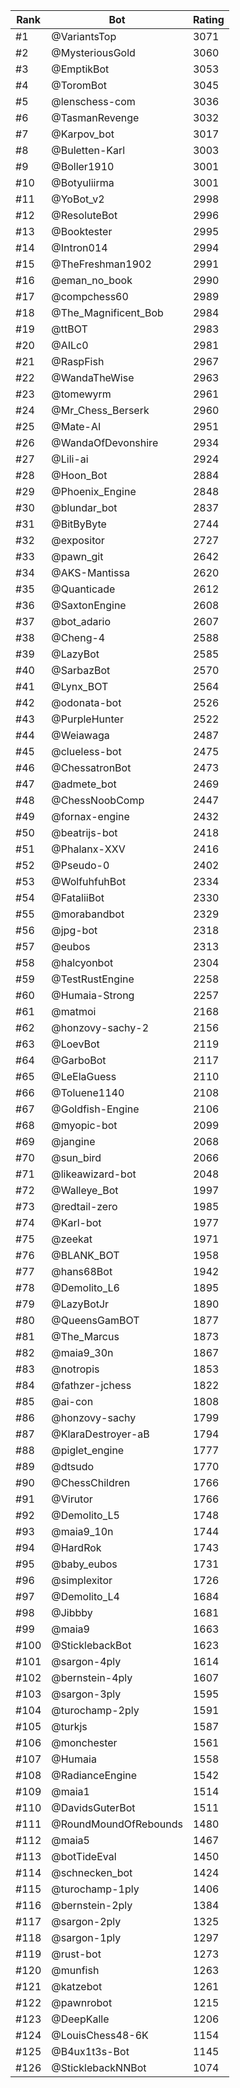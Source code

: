 Rank|Bot|Rating
---|---|---
#1|@VariantsTop|3071
#2|@MysteriousGold|3060
#3|@EmptikBot|3053
#4|@ToromBot|3045
#5|@lenschess-com|3036
#6|@TasmanRevenge|3032
#7|@Karpov_bot|3017
#8|@Buletten-Karl|3003
#9|@Boller1910|3001
#10|@Botyuliirma|3001
#11|@YoBot_v2|2998
#12|@ResoluteBot|2996
#13|@Booktester|2995
#14|@Intron014|2994
#15|@TheFreshman1902|2991
#16|@eman_no_book|2990
#17|@compchess60|2989
#18|@The_Magnificent_Bob|2984
#19|@ttBOT|2983
#20|@AILc0|2981
#21|@RaspFish|2967
#22|@WandaTheWise|2963
#23|@tomewyrm|2961
#24|@Mr_Chess_Berserk|2960
#25|@Mate-AI|2951
#26|@WandaOfDevonshire|2934
#27|@Lili-ai|2924
#28|@Hoon_Bot|2884
#29|@Phoenix_Engine|2848
#30|@blundar_bot|2837
#31|@BitByByte|2744
#32|@expositor|2727
#33|@pawn_git|2642
#34|@AKS-Mantissa|2620
#35|@Quanticade|2612
#36|@SaxtonEngine|2608
#37|@bot_adario|2607
#38|@Cheng-4|2588
#39|@LazyBot|2585
#40|@SarbazBot|2570
#41|@Lynx_BOT|2564
#42|@odonata-bot|2526
#43|@PurpleHunter|2522
#44|@Weiawaga|2487
#45|@clueless-bot|2475
#46|@ChessatronBot|2473
#47|@admete_bot|2469
#48|@ChessNoobComp|2447
#49|@fornax-engine|2432
#50|@beatrijs-bot|2418
#51|@Phalanx-XXV|2416
#52|@Pseudo-0|2402
#53|@WolfuhfuhBot|2334
#54|@FataliiBot|2330
#55|@morabandbot|2329
#56|@jpg-bot|2318
#57|@eubos|2313
#58|@halcyonbot|2304
#59|@TestRustEngine|2258
#60|@Humaia-Strong|2257
#61|@matmoi|2168
#62|@honzovy-sachy-2|2156
#63|@LoevBot|2119
#64|@GarboBot|2117
#65|@LeElaGuess|2110
#66|@Toluene1140|2108
#67|@Goldfish-Engine|2106
#68|@myopic-bot|2099
#69|@jangine|2068
#70|@sun_bird|2066
#71|@likeawizard-bot|2048
#72|@Walleye_Bot|1997
#73|@redtail-zero|1985
#74|@Karl-bot|1977
#75|@zeekat|1971
#76|@BLANK_BOT|1958
#77|@hans68Bot|1942
#78|@Demolito_L6|1895
#79|@LazyBotJr|1890
#80|@QueensGamBOT|1877
#81|@The_Marcus|1873
#82|@maia9_30n|1867
#83|@notropis|1853
#84|@fathzer-jchess|1822
#85|@ai-con|1808
#86|@honzovy-sachy|1799
#87|@KlaraDestroyer-aB|1794
#88|@piglet_engine|1777
#89|@dtsudo|1770
#90|@ChessChildren|1766
#91|@Virutor|1766
#92|@Demolito_L5|1748
#93|@maia9_10n|1744
#94|@HardRok|1743
#95|@baby_eubos|1731
#96|@simplexitor|1726
#97|@Demolito_L4|1684
#98|@Jibbby|1681
#99|@maia9|1663
#100|@SticklebackBot|1623
#101|@sargon-4ply|1614
#102|@bernstein-4ply|1607
#103|@sargon-3ply|1595
#104|@turochamp-2ply|1591
#105|@turkjs|1587
#106|@monchester|1561
#107|@Humaia|1558
#108|@RadianceEngine|1542
#109|@maia1|1514
#110|@DavidsGuterBot|1511
#111|@RoundMoundOfRebounds|1480
#112|@maia5|1467
#113|@botTideEval|1450
#114|@schnecken_bot|1424
#115|@turochamp-1ply|1406
#116|@bernstein-2ply|1384
#117|@sargon-2ply|1325
#118|@sargon-1ply|1297
#119|@rust-bot|1273
#120|@munfish|1263
#121|@katzebot|1261
#122|@pawnrobot|1215
#123|@DeepKalle|1206
#124|@LouisChess48-6K|1154
#125|@B4ux1t3s-Bot|1145
#126|@SticklebackNNBot|1074
